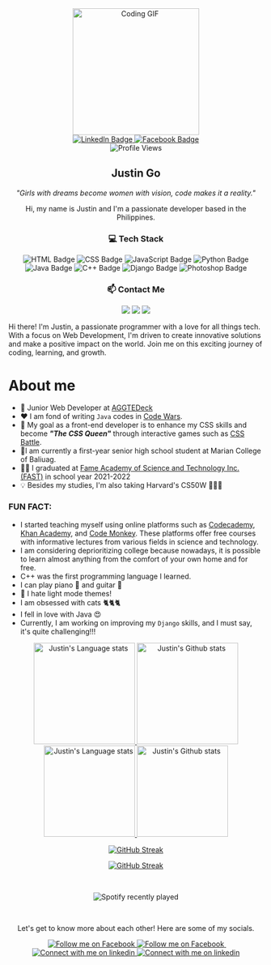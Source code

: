 <!--<p align="center"><a href="https://github.com/gojustin"><img width="100%" alt="Howdy! I'm Justin. I do FrontEnd and Graphic Design" src="./assets/banner.png" /></a></p>-->

<div id="header" align="center">
  <img src="https://media.tenor.com/GfSX-u7VGM4AAAAC/coding.gif" width="250" alt="Coding GIF"/>
</div>
<div id="badges" align="center">
  <a href="https://www.linkedin.com/in/1gojustin1/" target="_blank">
    <img src="https://img.shields.io/badge/LinkedIn-orange?style=for-the-badge&logo=linkedin&logoColor=blue" alt="LinkedIn Badge"/>
  </a>
  <a href="https://facebook.com/gojustinruiz" target="_blank">
    <img src="https://img.shields.io/badge/Facebook-blue?style=for-the-badge&logo=facebook&logoColor=white" alt="Facebook Badge"/>
  </a>
  <br/>
  <img src="https://komarev.com/ghpvc/?username=gojustin&style=flat-square&color=blue" alt="Profile Views"/>
</div>



<div align="center">
  <h2> Justin Go </h2>
  <i> "Girls with dreams become women with vision, code makes it a reality." </i>
  <p>Hi, my name is Justin and I'm a passionate developer based in the Philippines. </p>
  
  <h3>💻 Tech Stack</h3>
  <p>
    <img src="https://img.shields.io/badge/-HTML-E34F26?style=flat-square&logo=html5&logoColor=white" alt="HTML Badge"/>
    <img src="https://img.shields.io/badge/-CSS-1572B6?style=flat-square&logo=css3&logoColor=white" alt="CSS Badge"/>
    <img src="https://img.shields.io/badge/-JavaScript-F7DF1E?style=flat-square&logo=javascript&logoColor=black" alt="JavaScript Badge"/>
    <img src="https://img.shields.io/badge/-Python-3776AB?style=flat-square&logo=python&logoColor=white" alt="Python Badge"/>
    <img src="https://img.shields.io/badge/-Java-dc6601?style=flat-square&logo=java&logoColor=white" alt="Java Badge">
    <img src="https://img.shields.io/badge/-C++-00599C?style=flat-square&logo=c%2B%2B&logoColor=white" alt="C++ Badge">
    <img src="https://img.shields.io/badge/-Django-092E20?style=flat-square&logo=django&logoColor=white" alt="Django Badge">
    <img src="https://img.shields.io/badge/-Adobe%20Photoshop-31A8FF?style=flat-square&logo=Adobe%20Photoshop&logoColor=white" alt="Photoshop Badge">
  </p>

  <h3>📫 Contact Me</h3>
  <p>
    <a href="mailto:justin.ruiz.go@gmail.com"><img src="https://img.shields.io/badge/-Email-D14836?style=flat-square&logo=gmail&logoColor=white" /></a>
    <a href="https://www.linkedin.com/in/1gojustin1/" target="_blank"><img src="https://img.shields.io/badge/-LinkedIn-0077B5?style=flat-square&logo=linkedin&logoColor=white" /></a>
    <a href="https://facebook.com/gojustinruiz/" target="_blank"><img src="https://img.shields.io/badge/-Facebook-1DA1F2?style=flat-square&logo=facebook&logoColor=white" /></a>
  </p>
</div>

<!-- INFO START -->
Hi there! I'm Justin, a passionate programmer with a love for all things tech. With a focus on Web Development, I'm driven to create innovative solutions and make a positive impact on the world. Join me on this exciting journey of coding, learning, and growth.

# **About me**
- 💼 Junior Web Developer at [AGGTEDeck](http://aggtedeck.com/)
- ❤️ I am fond of writing `Java` codes in [Code Wars](https://www.codewars.com/).
- 💭 My goal as a front-end developer is to enhance my CSS skills and become ***"The CSS Queen"*** through interactive games such as [CSS Battle](https://cssbattle.dev/).
- 🔖I am currently a first-year senior high school student at Marian College of Baliuag.
- 👩‍🎓 I graduated at [Fame Academy of Science and Technology Inc. (FAST)](fast.edu.ph) in school year 2021-2022
- 💡 Besides my studies, I'm also taking Harvard's CS50W 🐤🐤🐤

### FUN FACT:
  - I started teaching myself using online platforms such as [Codecademy](https://www.codecademy.com/), [Khan Academy](https://www.khanacademy.org/), and [Code Monkey](https://www.codemonkey.com/). These platforms offer free courses with informative lectures from various fields in science and technology.
  - I am considering deprioritizing college because nowadays, it is possible to learn almost anything from the comfort of your own home and for free.
  - C++ was the first programming language I learned.
  - I can play piano 🎹 and guitar 🎸
  - 👀 I hate light mode themes!
  - I am obsessed with cats 🐈🐈🐈
  - I fell in love with Java 😍
  - Currently, I am working on improving my `Django` skills, and I must say, it's quite challenging!!!
<!-- INFO END -->

<!-- Light Mode -->
<div align="center"> 
  <a href="https://github.com/gojustin#gh-light-mode-only" target="_blank">
    <img height=200 src="https://github-readme-stats-git-masterrstaa-rickstaa.vercel.app/api/top-langs/?username=gojustin&layout=compact&langs_count=10&role=owner,collaborator&theme=algolia&bg_color=45,845EC2,FF6F91#gh-light-mode-only" alt="Justin's Language stats" />
  </a>

  <a href="https://github.com/gojustin#gh-light-mode-only" target="_blank">
    <img height=200 src="https://github-readme-stats-git-masterrstaa-rickstaa.vercel.app/api?username=gojustin&show_icons=true&count_private=true&line_height=28&&card_width=450&include_all_commits=true&role=owner,collaborator&exclude_repo=github-readme-stats&theme=midnight-purple&bg_color=45,D65DB1,FF9671#gh-light-mode-only" alt="Justin's Github stats" />
  </a>
</div>

<!-- Dark Mode -->
<div align="center"> 
<a href="https://github.com/gojustin#gh-dark-mode-only" target="_blank">
<img height=180 src="https://github-readme-stats-git-masterrstaa-rickstaa.vercel.app/api/top-langs/?username=gojustin&layout=compact&langs_count=10&role=owner,collaborator&theme=transparent&bg_color=fff#gh-dark-mode-only" alt="Justin's Language stats" />
</a>
<a href="https://github.com/gojustin#gh-dark-mode-only" target="_blank">
<img height=180 src="https://github-readme-stats-git-masterrstaa-rickstaa.vercel.app/api?username=gojustin&show_icons=true&count_private=true&line_height=28&card_width=450&include_all_commits=true&role=owner,collaborator&exclude_repo=github-readme-stats&theme=radical&title_color=4D07BF&text_color=fff&hide_border=true&&bg_color=45,D16BA5,86A8E7,5FFBF1#gh-dark-mode-only" alt="Justin's Github stats"/>
</a>

<!-- GitHub Stats -->
[![GitHub Streak](http://github-readme-streak-stats.herokuapp.com?user=gojustin&theme=slateorange&background=000000#gh-dark-mode-only)](https://git.io/streak-stats#gh-dark-mode-only)

[![GitHub Streak](http://github-readme-streak-stats.herokuapp.com?user=gojustin&theme=vision-friendly-dark&background=FFC75F,F9F871#gh-light-mode-only)](https://git.io/streak-stats#gh-light-mode-only)
  
<br/>

<!-- Spotify Playlist Section -->
![Spotify recently played](https://spotify-recently-played-readme.vercel.app/api?user=zss4gpqd8vnb3bg65n2mscy22&count=1)
  
</div>
<br/>

<!-- Social button 1 -->
<!-- Light Mode -->
<div align="center">
    <p>Let's get to know more about each other! Here are some of my socials.</p>
  &nbsp;
  <!-- Social button 2 -->
  <!-- Light Mode -->
  <a href="https://facebook.com/gojustinruiz#gh-light-mode-only" target="_blank">
  <img src="https://img.shields.io/badge/follow-%40gojustinruiz-1DA1F2?style=for-the-badge&logo=facebook&labelColor=000&color=3572A5#gh-light-mode-only" alt="Follow me on Facebook" >
  </a>
  <!-- Dark Mode -->
  <a href="https://facebook.com/gojustinruiz#gh-dark-mode-only" target="_blank">
  <img src="https://img.shields.io/badge/follow-%40gojustinruiz-1DA1F2?style=for-the-badge&logo=facebook&labelColor=000&color=FFF#gh-dark-mode-only" alt="Follow me on Facebook" >
  </a>
  &nbsp;
  <!-- Social button 3 -->
  <!-- Light Mode -->
  <a href="https://www.linkedin.com/in/1gojustin1#gh-light-mode-only" target="_blank">
  <img src="https://img.shields.io/badge/LinkedIn-3572A5?style=for-the-badge&logo=linkedin&logoColor=white#gh-light-mode-only" alt="Connect with me on linkedin" >
  </a>
  <!-- Dark Mode -->
  <a href="https://www.linkedin.com/in/1gojustin1#gh-dark-mode-only" target="_blank">
  <img src="https://img.shields.io/badge/LinkedIn-ffffff?style=for-the-badge&logo=linkedin&logoColor=0690FA#gh-dark-mode-only" alt="Connect with me on linkedin" >
  </a>
</div>
